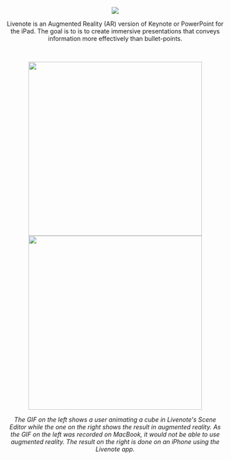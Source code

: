 <p align="center">
  <img src="https://github.com/trevinwisaksana/Livenote/blob/master/Screenshots/livenoteBanner.jpg">
</p>

<p align="center">
  Livenote is an Augmented Reality (AR) version of Keynote or PowerPoint for the iPad. The goal is to is to create immersive presentations that conveys information more effectively than bullet-points.
</p>

<br/>

<p align="center">
  <img src="https://github.com/trevinwisaksana/Livenote/blob/master/Screenshots/Livenote%20Demo.gif" width="400"/>
  <img src="https://github.com/trevinwisaksana/Livenote/blob/master/Screenshots/Livenote%20AR%20Demo.gif" width="400"/>
</p>


<p align="center">
  <em>The GIF on the left shows a user animating a cube in Livenote's Scene Editor while the one on the right shows the result in augmented reality. As the GIF on the left was recorded on MacBook, it would not be able to use augmented reality. The result on the right is done on an iPhone using the Livenote app.</em>
</p>
